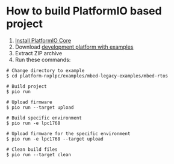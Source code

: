 How to build PlatformIO based project
====================================

1. [Install PlatformIO Core](http://docs.platformio.org/page/core.html)
2. Download [development platform with examples](https://github.com/platformio/platform-nxplpc/archive/develop.zip)
3. Extract ZIP archive
4. Run these commands:

```shell
# Change directory to example
$ cd platform-nxplpc/examples/mbed-legacy-examples/mbed-rtos

# Build project
$ pio run

# Upload firmware
$ pio run --target upload

# Build specific environment
$ pio run -e lpc1768

# Upload firmware for the specific environment
$ pio run -e lpc1768 --target upload

# Clean build files
$ pio run --target clean
```
